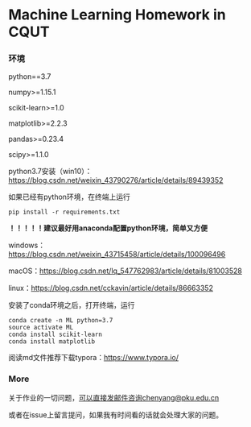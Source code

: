 
# Machine Learning Homework in CQUT

### 环境

python==3.7

numpy>=1.15.1

scikit-learn>=1.0

matplotlib>=2.2.3

pandas>=0.23.4

scipy>=1.1.0

python3.7安装（win10）：https://blog.csdn.net/weixin_43790276/article/details/89439352

如果已经有python环境，在终端上运行

```
pip install -r requirements.txt
```



**！！！！！建议最好用anaconda配置python环境，简单又方便**

windows：https://blog.csdn.net/weixin_43715458/article/details/100096496

macOS：https://blog.csdn.net/lq_547762983/article/details/81003528

linux：https://blog.csdn.net/cckavin/article/details/86663352

安装了conda环境之后，打开终端，运行

```
conda create -n ML python=3.7
source activate ML
conda install scikit-learn
conda install matplotlib
```



阅读md文件推荐下载typora：https://www.typora.io/



### More

关于作业的一切问题，可以直接发邮件咨询chenyang@pku.edu.cn

或者在issue上留言提问，如果我有时间看的话就会处理大家的问题。
